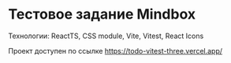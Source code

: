 # Тестовое задание Mindbox

Технологии: ReactTS, CSS module, Vite, Vitest, React Icons

Проект доступен по ссылке https://todo-vitest-three.vercel.app/
